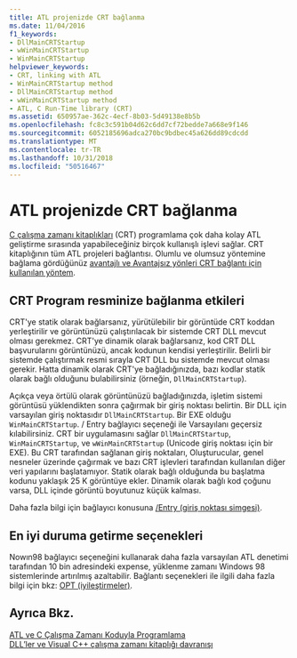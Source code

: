 ```yaml
---
title: ATL projenizde CRT bağlanma
ms.date: 11/04/2016
f1_keywords:
- DllMainCRTStartup
- wWinMainCRTStartup
- WinMainCRTStartup
helpviewer_keywords:
- CRT, linking with ATL
- WinMainCRTStartup method
- DllMainCRTStartup method
- wWinMainCRTStartup method
- ATL, C Run-Time library (CRT)
ms.assetid: 650957ae-362c-4ecf-8b03-5d49138e8b5b
ms.openlocfilehash: fc8c3c591b04d62c6dd7cf72bedde7a668e9f146
ms.sourcegitcommit: 6052185696adca270bc9bdbec45a626dd89cdcdd
ms.translationtype: MT
ms.contentlocale: tr-TR
ms.lasthandoff: 10/31/2018
ms.locfileid: "50516467"
---
```

# <a name="linking-to-the-crt-in-your-atl-project"></a>ATL projenizde CRT bağlanma

[C çalışma zamanı kitaplıkları](../c-runtime-library/crt-library-features.md) (CRT) programlama çok daha kolay ATL geliştirme sırasında yapabileceğiniz birçok kullanışlı işlevi sağlar. CRT kitaplığının tüm ATL projeleri bağlantısı. Olumlu ve olumsuz yöntemine bağlama gördüğünüz [avantajlı ve Avantajsız yönleri CRT bağlantı için kullanılan yöntem](../atl/benefits-and-tradeoffs-of-the-method-used-to-link-to-the-crt.md).

## <a name="effects-of-linking-to-the-crt-on-your-program-image"></a>CRT Program resminize bağlanma etkileri

CRT'ye statik olarak bağlarsanız, yürütülebilir bir görüntüde CRT koddan yerleştirilir ve görüntünüzü çalıştırılacak bir sistemde CRT DLL mevcut olması gerekmez. CRT'ye dinamik olarak bağlarsanız, kod CRT DLL başvurularını görüntünüzü, ancak kodunun kendisi yerleştirilir. Belirli bir sistemde çalıştırmak resmi sırayla CRT DLL bu sistemde mevcut olması gerekir. Hatta dinamik olarak CRT'ye bağladığınızda, bazı kodlar statik olarak bağlı olduğunu bulabilirsiniz (örneğin, `DllMainCRTStartup`).

Açıkça veya örtülü olarak görüntünüzü bağladığınızda, işletim sistemi görüntüsü yüklendikten sonra çağırmak bir giriş noktası belirtin. Bir DLL için varsayılan giriş noktasıdır `DllMainCRTStartup`. Bir EXE olduğu `WinMainCRTStartup`. / Entry bağlayıcı seçeneği ile Varsayılanı geçersiz kılabilirsiniz. CRT bir uygulamasını sağlar `DllMainCRTStartup`, `WinMainCRTStartup`, ve `wWinMainCRTStartup` (Unicode giriş noktası için bir EXE). Bu CRT tarafından sağlanan giriş noktaları, Oluşturucular, genel nesneler üzerinde çağırmak ve bazı CRT işlevleri tarafından kullanılan diğer veri yapılarını başlatamıyor. Statik olarak bağlı olduğunda bu başlatma kodunu yaklaşık 25 K görüntüye ekler. Dinamik olarak bağlı kod çoğunu varsa, DLL içinde görüntü boyutunuz küçük kalması.

Daha fazla bilgi için bağlayıcı konusuna [/Entry (giriş noktası simgesi)](../build/reference/entry-entry-point-symbol.md).

## <a name="optimization-options"></a>En iyi duruma getirme seçenekleri

Nowın98 bağlayıcı seçeneğini kullanarak daha fazla varsayılan ATL denetimi tarafından 10 bin adresindeki expense, yüklenme zamanı Windows 98 sistemlerinde artırılmış azaltabilir. Bağlantı seçenekleri ile ilgili daha fazla bilgi için bkz: [OPT (iyileştirmeler)](../build/reference/opt-optimizations.md).

## <a name="see-also"></a>Ayrıca Bkz.

[ATL ve C Çalışma Zamanı Koduyla Programlama](../atl/programming-with-atl-and-c-run-time-code.md)<br/>
[DLL’ler ve Visual C++ çalışma zamanı kitaplığı davranışı](../build/run-time-library-behavior.md)

